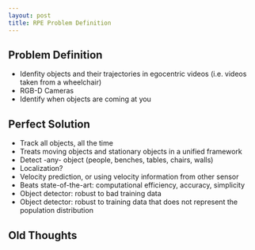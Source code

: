 ```yaml
---
layout: post
title: RPE Problem Definition
---
```


## Problem Definition

- Idenfity objects and their trajectories in egocentric videos (i.e. videos
  taken from a wheelchair)
- RGB-D Cameras
- Identify when objects are coming at you

## Perfect Solution
- Track all objects, all the time
- Treats moving objects and stationary objects in a unified framework
- Detect -any- object (people, benches, tables, chairs, walls)
- Localization?
- Velocity prediction, or using velocity information from other sensor
- Beats state-of-the-art: computational efficiency, accuracy, simplicity
- Object detector: robust to bad training data
- Object detector: robust to training data that does not represent the population distribution


## Old Thoughts